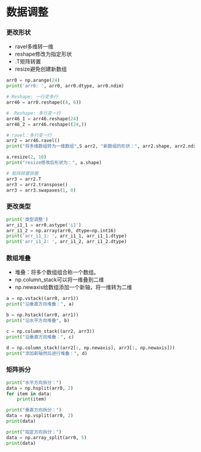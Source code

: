 # 数据调整

### 更改形状

- ravel多维转一维
- reshape修改为指定形状
- .T矩阵转置
- resize避免创建新数组
```python
arr0 = np.arange(24)
print('arr0: ', arr0, arr0.dtype, arr0.ndim)

# Reshape: 一行变多行
arr46 = arr0.reshape((4, 6))

#  Reshape: 多行变一行
arr46_1 = arr46.reshape(24)
arr46_2 = arr46.reshape((24,))

# ravel：多行变一行
arr2 = arr46.ravel()
print("将多维数组转为一维数组",S arr2, "新数组的形状：", arr2.shape, arr2.ndim)

a.resize(2, 10)
print("resize修改后形状为：", a.shape)

# 矩阵转置转置
arr3 = arr2.T
arr3 = arr2.transpose()
arr3 = arr3.swapaxes(1, 0)
```
### 更改类型
```python
print('类型调整')
arr_i1_1 = arr0.astype('i1')
arr_i1_2 = np.array(arr0, dtype=np.int16)
print('arr_i1_1: ', arr_i1_1, arr_i1_1.dtype)
print('arr_i1_2: ', arr_i1_2, arr_i1_2.dtype)
```

### 数组堆叠
- 堆叠：将多个数组组合称一个数组。
-  np.column_stack可以将一维叠到二维
-  np.newaxis给数组添加一个新轴，将一维转为二维
```py
a = np.vstack((arr0, arr1))
print("沿垂直方向堆叠：", a)

b = np.hstack((arr0, arr1))
print("沿水平方向堆叠", b)

c = np.column_stack((arr2, arr3))
print("沿垂直方向堆叠：", c)

d = np.column_stack((arr2[:, np.newaxis], arr3[:, np.newaxis]))
print("添加新轴然后进行堆叠：", d)
```


### 矩阵拆分

```python
print("水平方向拆分：")
data = np.hsplit(arr0, 2)
for item in data:
    print(item)

print("垂直方向拆分：")
data = np.vsplit(arr0, 2)
print(data)

print("指定方向拆分：")
data = np.array_split(arr0, 5)
print(data)
```